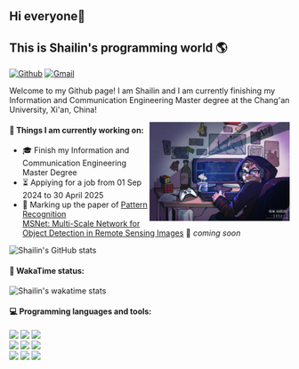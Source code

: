 ## Hi everyone👋
## This is Shailin's programming world :earth_americas:
[![Github](https://img.shields.io/badge/-Github-000?style=flat&logo=Github&logoColor=white)](https://github.com/ShailinXia)
[![Gmail](https://img.shields.io/badge/-Gmail-c14438?style=flat&logo=Gmail&logoColor=white)](mailto:shailinxia666@gmail.com)

Welcome to my Github page! I am Shailin and I am currently finishing my Information and Communication Engineering Master degree at the Chang'an University, Xi'an, China!  

<img align="right" alt="img" src="cover_image.jpg" width="50%" height="auto" />
<!--
**ShailinXia/ShailinXia** is a ✨ _special_ ✨ repository because its `README.md` (this file) appears on your GitHub profile.

Here are some ideas to get you started:
-->
<!--
- 🔭 I’m currently working on applying for a job.
- 🌱 I’m currently learning deep learning, artificial intelligence algorithms.
- 📫 How to reach me: shailinxia666@gmail.com
- 👯 I’m looking to collaborate on ...
- 🤔 I’m looking for help with ...
- 💬 Ask me about ...
- 😄 Pronouns: ...
- ⚡ Fun fact: ...
-->
<!--
![](https://github-readme-stats.vercel.app/api?username=ShailinXia&show_icons=true&theme=transparent)
![Top Langs](https://github-readme-stats.vercel.app/api/top-langs/?username=ShailinXia&layout=compact&theme=tokyonight)
-->

#### 🔭 Things I am currently working on: 
- :mortar_board: Finish my Information and Communication Engineering Master Degree  
- :hourglass_flowing_sand: Appiying for a job from 01 Sep 2024 to 30 April 2025 
- :star2: Marking up the paper of [Pattern Recognition](https://www.sciencedirect.com/science/article/pii/S0031320324007349?via%3Dihub)  
  [MSNet: Multi-Scale Network for Object Detection in Remote Sensing Images](https://github.com/ShailinXia/MSNet) 🚀 *coming soon*

![Shailin's GitHub stats](https://github-readme-stats.vercel.app/api?username=shailinxia&show_icons=true&theme=tokyonight)

#### :100: WakaTime status:

![Shailin's wakatime stats](https://github-readme-stats.vercel.app/api/wakatime?username=Shailin&layout=compact&theme=tokyonight)

#### :computer: Programming languages and tools:
<p>
	<!--
	<img width="50%" align="right" src="https://github-readme-stats.vercel.app/api?username=ShailinXia&show_icons=true&hide_border=true" />
	-->
<code><img width="10%" src="https://www.vectorlogo.zone/logos/java/java-ar21.svg"></code>
<code><img width="10%" src="https://www.vectorlogo.zone/logos/python/python-ar21.svg"></code>
<code><img width="8%" src="https://www.vectorlogo.zone/logos/r-project/r-project-icon.svg"></code>
<br />
<code><img width="10%" src="https://www.vectorlogo.zone/logos/pocoo_flask/pocoo_flask-ar21.svg"></code>
<code><img width="10%" src="https://www.vectorlogo.zone/logos/mysql/mysql-ar21.svg"></code>
<code><img width="10%" src="https://www.vectorlogo.zone/logos/mongodb/mongodb-ar21.svg"></code>
<br />
<code><img width="10%" src="https://www.vectorlogo.zone/logos/apache_spark/apache_spark-ar21.svg"></code>
<code><img width="10%" src="https://www.vectorlogo.zone/logos/apache_hadoop/apache_hadoop-ar21.svg"></code>
<code><img width="10%" src="https://www.vectorlogo.zone/logos/git-scm/git-scm-ar21.svg"></code>
</p>



